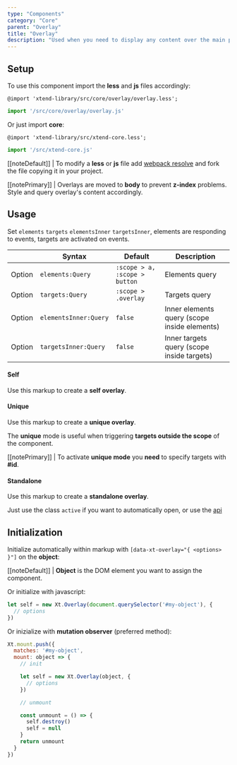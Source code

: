 ```yaml
---
type: "Components"
category: "Core"
parent: "Overlay"
title: "Overlay"
description: "Used when you need to display any content over the main page, not only modals."
---
```


## Setup

To use this component import the **less** and **js** files accordingly:

```less
@import 'xtend-library/src/core/overlay/overlay.less';
```

```jsx
import '/src/core/overlay/overlay.js'
```

Or just import **core**:

```less
@import 'xtend-library/src/xtend-core.less';
```

```jsx
import '/src/xtend-core.js'
```

[[noteDefault]]
| To modify a **less** or **js** file add [webpack resolve](/introduction/setup#usage-webpack) and fork the file copying it in your project.

[[notePrimary]]
| Overlays are moved to **body** to prevent **z-index** problems. Style and query overlay's content accordingly.

## Usage

Set `elements` `targets` `elementsInner` `targetsInner`, elements are responding to events, targets are activated on events.

<div class="table-scroll">

|                         | Syntax                                    | Default                       | Description                   |
| ----------------------- | ----------------------------------------- | ----------------------------- | ----------------------------- |
| Option                  | `elements:Query`                          | `:scope > a, :scope > button`        | Elements query            |
| Option                  | `targets:Query`                          | `:scope > .overlay`        | Targets query            |
| Option                  | `elementsInner:Query`                          | `false`        | Inner elements query (scope inside elements)            |
| Option                  | `targetsInner:Query`                          | `false`        | Inner targets query (scope inside targets)     

</div>

#### Self

Use this markup to create a **self overlay**.

<script type="text/plain" class="language-markup">
  <div data-xt-overlay>
    <button type="button">
      <!-- content -->
    </button>
    <div class="overlay overlay-default">
      <div class="overlay-container">
        <div class="overlay-inner">
          <div class="overlay-design"></div>
          <!-- content -->
        </div>
      </div>
    </div>
  </div>
</script>

<demo>
  <demovanilla src="vanilla/components/core/overlay/self">
  </demovanilla>
</demo>

#### Unique

Use this markup to create a **unique overlay**.

The **unique** mode is useful when triggering **targets outside the scope** of the component.

[[notePrimary]]
| To activate **unique mode** you **need** to specify targets with **#id**.

<script type="text/plain" class="language-markup">
  <button type="button"
    data-xt-overlay="{ targets: '#overlay--unique' }">
    <!-- content -->
  </button>
  <div class="overlay overlay-default" id="overlay--unique">
    <div class="overlay-container">
      <div class="overlay-inner">
        <div class="overlay-design"></div>
        <!-- content -->
      </div>
    </div>
  </div>
</script>

<demo>
  <demovanilla src="vanilla/components/core/overlay/unique">
  </demovanilla>
</demo>

#### Standalone

Use this markup to create a **standalone overlay**.

Just use the class `active` if you want to automatically open, or use the [api](/components/overlay/api)

<script type="text/plain" class="language-markup">
<div class="overlay overlay-default active" id="overlay--standalone"
  data-xt-overlay="{ on: false, instant: false }">
  <div class="overlay-container">
    <div class="overlay-inner">
      <div class="overlay-design"></div>
      <!-- content -->
    </div>
  </div>
</div>
</script>

<demo>
  <div class="gatsby_demo_item" data-iframe="iframe/components/core/overlay/standalone">
  </div>
</demo>

## Initialization

Initialize automatically within markup with `[data-xt-overlay="{ <options> }"]` on the **object**:

[[noteDefault]]
| **Object** is the DOM element you want to assign the component.

Or initialize with javascript:

```js
let self = new Xt.Overlay(document.querySelector('#my-object'), {
  // options
})
```

Or inizialize with **mutation observer** (preferred method):

```js
Xt.mount.push({
  matches: '#my-object',
  mount: object => {
    // init

    let self = new Xt.Overlay(object, {
      // options
    })

    // unmount

    const unmount = () => {
      self.destroy()
      self = null
    }
    return unmount
  }
})
```
